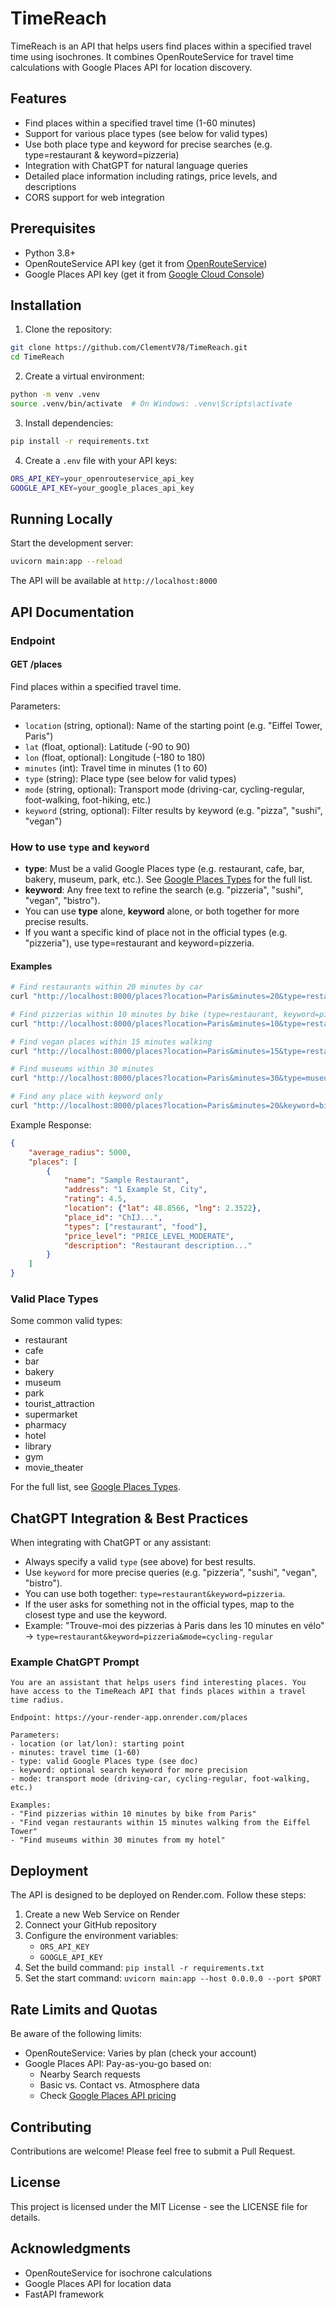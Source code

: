 
# TimeReach

TimeReach is an API that helps users find places within a specified travel time using isochrones. It combines OpenRouteService for travel time calculations with Google Places API for location discovery.

## Features

- Find places within a specified travel time (1-60 minutes)
- Support for various place types (see below for valid types)
- Use both place type and keyword for precise searches (e.g. type=restaurant & keyword=pizzeria)
- Integration with ChatGPT for natural language queries
- Detailed place information including ratings, price levels, and descriptions
- CORS support for web integration

## Prerequisites

- Python 3.8+
- OpenRouteService API key (get it from [OpenRouteService](https://openrouteservice.org/dev/#/signup))
- Google Places API key (get it from [Google Cloud Console](https://console.cloud.google.com/))

## Installation

1. Clone the repository:
```bash
git clone https://github.com/ClementV78/TimeReach.git
cd TimeReach
```

2. Create a virtual environment:
```bash
python -m venv .venv
source .venv/bin/activate  # On Windows: .venv\Scripts\activate
```

3. Install dependencies:
```bash
pip install -r requirements.txt
```

4. Create a `.env` file with your API keys:
```bash
ORS_API_KEY=your_openrouteservice_api_key
GOOGLE_API_KEY=your_google_places_api_key
```

## Running Locally

Start the development server:
```bash
uvicorn main:app --reload
```

The API will be available at `http://localhost:8000`

## API Documentation

### Endpoint

#### GET /places

Find places within a specified travel time.

Parameters:
- `location` (string, optional): Name of the starting point (e.g. "Eiffel Tower, Paris")
- `lat` (float, optional): Latitude (-90 to 90)
- `lon` (float, optional): Longitude (-180 to 180)
- `minutes` (int): Travel time in minutes (1 to 60)
- `type` (string): Place type (see below for valid types)
- `mode` (string, optional): Transport mode (driving-car, cycling-regular, foot-walking, foot-hiking, etc.)
- `keyword` (string, optional): Filter results by keyword (e.g. "pizza", "sushi", "vegan")

### How to use `type` and `keyword`

- **type**: Must be a valid Google Places type (e.g. restaurant, cafe, bar, bakery, museum, park, etc.). See [Google Places Types](https://developers.google.com/maps/documentation/places/web-service/place-types) for the full list.
- **keyword**: Any free text to refine the search (e.g. "pizzeria", "sushi", "vegan", "bistro").
- You can use **type** alone, **keyword** alone, or both together for more precise results.
- If you want a specific kind of place not in the official types (e.g. "pizzeria"), use type=restaurant and keyword=pizzeria.

#### Examples

```bash
# Find restaurants within 20 minutes by car
curl "http://localhost:8000/places?location=Paris&minutes=20&type=restaurant"

# Find pizzerias within 10 minutes by bike (type=restaurant, keyword=pizzeria)
curl "http://localhost:8000/places?location=Paris&minutes=10&type=restaurant&mode=cycling-regular&keyword=pizzeria"

# Find vegan places within 15 minutes walking
curl "http://localhost:8000/places?location=Paris&minutes=15&type=restaurant&mode=foot-walking&keyword=vegan"

# Find museums within 30 minutes
curl "http://localhost:8000/places?location=Paris&minutes=30&type=museum"

# Find any place with keyword only
curl "http://localhost:8000/places?location=Paris&minutes=20&keyword=bistro"
```

Example Response:
```json
{
    "average_radius": 5000,
    "places": [
        {
            "name": "Sample Restaurant",
            "address": "1 Example St, City",
            "rating": 4.5,
            "location": {"lat": 48.8566, "lng": 2.3522},
            "place_id": "ChIJ...",
            "types": ["restaurant", "food"],
            "price_level": "PRICE_LEVEL_MODERATE",
            "description": "Restaurant description..."
        }
    ]
}
```

### Valid Place Types

Some common valid types:

- restaurant
- cafe
- bar
- bakery
- museum
- park
- tourist_attraction
- supermarket
- pharmacy
- hotel
- library
- gym
- movie_theater

For the full list, see [Google Places Types](https://developers.google.com/maps/documentation/places/web-service/place-types).

## ChatGPT Integration & Best Practices

When integrating with ChatGPT or any assistant:

- Always specify a valid `type` (see above) for best results.
- Use `keyword` for more precise queries (e.g. "pizzeria", "sushi", "vegan", "bistro").
- You can use both together: `type=restaurant&keyword=pizzeria`.
- If the user asks for something not in the official types, map to the closest type and use the keyword.
- Example: "Trouve-moi des pizzerias à Paris dans les 10 minutes en vélo" → `type=restaurant&keyword=pizzeria&mode=cycling-regular`

### Example ChatGPT Prompt

```text
You are an assistant that helps users find interesting places. You have access to the TimeReach API that finds places within a travel time radius.

Endpoint: https://your-render-app.onrender.com/places

Parameters:
- location (or lat/lon): starting point
- minutes: travel time (1-60)
- type: valid Google Places type (see doc)
- keyword: optional search keyword for more precision
- mode: transport mode (driving-car, cycling-regular, foot-walking, etc.)

Examples:
- "Find pizzerias within 10 minutes by bike from Paris"
- "Find vegan restaurants within 15 minutes walking from the Eiffel Tower"
- "Find museums within 30 minutes from my hotel"
```

## Deployment

The API is designed to be deployed on Render.com. Follow these steps:

1. Create a new Web Service on Render
2. Connect your GitHub repository
3. Configure the environment variables:
   - `ORS_API_KEY`
   - `GOOGLE_API_KEY`
4. Set the build command: `pip install -r requirements.txt`
5. Set the start command: `uvicorn main:app --host 0.0.0.0 --port $PORT`

## Rate Limits and Quotas

Be aware of the following limits:

- OpenRouteService: Varies by plan (check your account)
- Google Places API: Pay-as-you-go based on:
  - Nearby Search requests
  - Basic vs. Contact vs. Atmosphere data
  - Check [Google Places API pricing](https://developers.google.com/maps/documentation/places/web-service/usage-and-billing)

## Contributing

Contributions are welcome! Please feel free to submit a Pull Request.

## License

This project is licensed under the MIT License - see the LICENSE file for details.

## Acknowledgments

- OpenRouteService for isochrone calculations
- Google Places API for location data
- FastAPI framework
